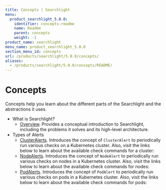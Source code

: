 ```yaml
---
title: Concepts | Searchlight
menu:
  product_searchlight_5.0.0:
    identifier: concepts-readme
    name: Readme
    parent: concepts
    weight: -1
product_name: searchlight
menu_name: product_searchlight_5.0.0
section_menu_id: concepts
url: /products/searchlight/5.0.0/concepts/
aliases:
  - /products/searchlight/5.0.0/concepts/README/
---
```

# Concepts

Concepts help you learn about the different parts of the Searchlight and the abstractions it uses.

- What is Searchlight?
  - [Overview](/docs/concepts/what-is-searhclight/overview.md). Provides a conceptual introduction to Searchlight, including the problems it solves and its high-level architecture.
- Types of Alerts
  - [ClusterAlerts](/docs/concepts/alert-types/cluster-alert.md). Introduces the concept of `ClusterAlert` to periodically run various checks on a Kubernetes cluster. Also, visit the links below to learn about the available check commands for a cluster:
  - [NodeAlerts](/docs/concepts/alert-types/node-alert.md). Introduces the concept of `NodeAlert` to periodically run various checks on nodes in a Kubernetes cluster. Also, visit the links below to learn about the available check commands for nodes:
  - [PodAlerts](/docs/concepts/alert-types/pod-alert.md). Introduces the concept of `PodAlert` to periodically run various checks on pods in a Kubernetes cluster. Also, visit the links below to learn about the available check commands for pods:
